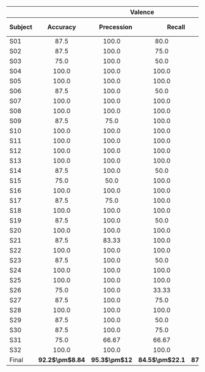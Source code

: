 <div class="block-language-tx"><table>
<caption id="prototypetable">Subject Independent</caption>
<thead>
<tr>
<th></th>
<th style="text-align:center" colspan="4">Valence</th>
<th style="text-align:center" colspan="4">Arousal</th>
<th style="text-align:center" colspan="4">4-Types of emotions</th>
</tr>
<tr>
<th>Subject</th>
<th style="text-align:center">Accuracy</th>
<th style="text-align:right">Precession</th>
<th style="text-align:right">Recall</th>
<th style="text-align:right">F1-Score</th>
<th style="text-align:center">Accuracy</th>
<th style="text-align:right">Precession</th>
<th style="text-align:right">Recall</th>
<th style="text-align:right">F1-Score</th>
<th style="text-align:center">Accuracy</th>
<th style="text-align:right">Precession</th>
<th style="text-align:right">Recall</th>
<th style="text-align:right">F1-Score</th>
    </tr>
    </thead>
    <tbody>
    <tr>
    <td>S01</td>
    <td style="text-align:center">87.5</td>
    <td style="text-align:center">100.0</td>
    <td style="text-align:center">80.0</td>
    <td style="text-align:center">88.89</td>
    <td style="text-align:center">100.0</td>
    <td style="text-align:center">100.0</td>
    <td style="text-align:center">100.0</td>
    <td style="text-align:center">100.0</td>
    <td style="text-align:center">87.5</td>
    <td style="text-align:center">81.25</td>
    <td style="text-align:center">87.5</td>
    <td style="text-align:center">83.33</td>
    </tr>
<td>S02</td>
        <td style="text-align:center">87.5 </td>
        <td style="text-align:center">100.0 </td>
        <td style="text-align:center">75.0 </td>
        <td style="text-align:center">85.71 </td>	
        <td style="text-align:center">87.5 </td>
        <td style="text-align:center">83.33 </td>
        <td style="text-align:center">100.0 </td>
        <td style="text-align:center">90.91 </td>  
        <td style="text-align:center">75.0 </td>
        <td style="text-align:center">87.5 </td>
        <td style="text-align:center">75.0 </td>
        <td style="text-align:center">75.83 </td>
</tr>

<td>S03</td>
	<td style="text-align:center">75.0 </td>
    	<td style="text-align:center">100.0 </td>
    	<td style="text-align:center">50.0 </td>
    	<td style="text-align:center">66.67 </td>	
    	<td style="text-align:center">87.5 </td>
    	<td style="text-align:center">83.34 </td>
    	<td style="text-align:center">100.0 </td>
    	<td style="text-align:center">90.91 </td> 
    	<td style="text-align:center">62.5 </td>
    	<td style="text-align:center">77.5 </td>
    	<td style="text-align:center">62.5 </td>
    	<td style="text-align:center">63.19</td>
</tr>

<td>S04</td>
<td style="text-align:center">100.0	</td>
<td style="text-align:center">100.0	</td>
<td style="text-align:center">100.0	</td>
<td style="text-align:center">100.0	</td>	
<td style="text-align:center">100.0	</td>
<td style="text-align:center">100.0	</td>
<td style="text-align:center">100.0	</td>
<td style="text-align:center">100.0	</td>  
<td style="text-align:center">100.0	</td>
<td style="text-align:center">100.0	</td>
<td style="text-align:center">100.0 </td>
<td style="text-align:center">100.0</td>
</tr>

<td>S05</td>
<td style="text-align:center">100.0	</td>
<td style="text-align:center">100.0	</td>
<td style="text-align:center">100.0	</td>
<td style="text-align:center">100.0	</td>	
<td style="text-align:center">87.5	</td>
<td style="text-align:center">80.0	</td>
<td style="text-align:center">100.0	</td>
<td style="text-align:center">88.89	  
<td style="text-align:center">87.5 </td>
<td style="text-align:center">90.63	</td>
<td style="text-align:center">87.5 </td>
<td style="text-align:center">86.31</td>
</tr>

<td>S06</td>
<td style="text-align:center">87.5	</td>
<td style="text-align:center">100.0	</td>
<td style="text-align:center">50.0	</td>
<td style="text-align:center">66.67	</td>	
<td style="text-align:center">75.0	</td>
<td style="text-align:center">100.0	</td>
<td style="text-align:center">50.0	</td>
<td style="text-align:center">66.67   </td>
<td style="text-align:center">62.5	</td>
<td style="text-align:center">53.57	</td>
<td style="text-align:center">62.5 </td>
<td style="text-align:center">53.03</td>
</tr>

<td>S07</td>
<td style="text-align:center">100.0	</td>
<td style="text-align:center">100.0	</td>
<td style="text-align:center">100.0	</td>
<td style="text-align:center">100.0	</td>	
<td style="text-align:center">100.0	</td>
<td style="text-align:center">100.0	</td>
<td style="text-align:center">100.0	</td>
<td style="text-align:center">100.0   </td>
<td style="text-align:center">100.0	</td>
<td style="text-align:center">100.0	</td>
<td style="text-align:center">100.0 </td>
<td style="text-align:center">100.0</td>
</tr>

<td>S08</td>
<td style="text-align:center">100.0	</td>
<td style="text-align:center">100.0	</td>
<td style="text-align:center">100.0	</td>
<td style="text-align:center">100.0	</td>	
<td style="text-align:center">87.5	</td>
<td style="text-align:center">100.0	</td>
<td style="text-align:center">66.67	</td>
<td style="text-align:center">80.0    </td>
<td style="text-align:center">87.5	</td>
<td style="text-align:center">90.0	</td>
<td style="text-align:center">87.5 </td>
<td style="text-align:center">86.94</td>
</tr>

<td>S09</td>
<td style="text-align:center">87.5	</td>
<td style="text-align:center">75.0	</td>
<td style="text-align:center">100.0	</td>
<td style="text-align:center">85.71	</td>	
<td style="text-align:center">87.5	</td>
<td style="text-align:center">100.0	</td>
<td style="text-align:center">66.67	</td>
<td style="text-align:center">80.0    </td>
<td style="text-align:center">75.0	</td>
<td style="text-align:center">65.63	</td>
<td style="text-align:center">75.0 </td>
<td style="text-align:center">69.64</td>
</tr>

<td>S10</td>
<td style="text-align:center">100.0	</td>
<td style="text-align:center">100.0	</td>
<td style="text-align:center">100.0	</td>
<td style="text-align:center">100.0	</td>	
<td style="text-align:center">100.0	</td>
<td style="text-align:center">100.0	</td>
<td style="text-align:center">100.0	</td>
<td style="text-align:center">100.0   </td>
<td style="text-align:center">100.0	</td>
<td style="text-align:center">100.0	</td>
<td style="text-align:center">100.0 </td>
<td style="text-align:center">100.0</td>
</tr>

<td>S11</td>
<td style="text-align:center">100.0	</td>
<td style="text-align:center">100.0	</td>
<td style="text-align:center">100.0	</td>
<td style="text-align:center">100.0	</td>	
<td style="text-align:center">87.5	</td>
<td style="text-align:center">75.0	</td>
<td style="text-align:center">100.0	</td>
<td style="text-align:center">85.71   </td>
<td style="text-align:center">87.5	</td>
<td style="text-align:center">100.0	</td>
<td style="text-align:center">87.5 </td>
<td style="text-align:center">92.5</td>
</tr>

<td>S12</td>
<td style="text-align:center">100.0	</td>
<td style="text-align:center">100.0	</td>
<td style="text-align:center">100.0	</td>
<td style="text-align:center">100.0	</td>	
<td style="text-align:center">100.0	</td>
<td style="text-align:center">100.0	</td>
<td style="text-align:center">100.0	</td>
<td style="text-align:center">100.0	</td>  
<td style="text-align:center">100.0	</td>
<td style="text-align:center">100.0	</td>
<td style="text-align:center">100.0 </td>
<td style="text-align:center">100.0</td>
</tr>

<td>S13</td>
<td style="text-align:center">100.0</td>	
<td style="text-align:center">100.0</td>	
<td style="text-align:center">100.0</td>	
<td style="text-align:center">100.0	</td>	
<td style="text-align:center">100.0	</td>
<td style="text-align:center">100.0	
<td style="text-align:center">100.0	</td>
<td style="text-align:center">100.0	  
<td style="text-align:center">100.0</td>	</td>
<td style="text-align:center">100.0</td>	
<td style="text-align:center">100.0 </td>
<td style="text-align:center">100.0</td>
</tr>

<td>S14</td>
<td style="text-align:center">87.5	</td>
<td style="text-align:center">100.0	</td>
<td style="text-align:center">50.0	</td>
<td style="text-align:center">66.67	</td>	
<td style="text-align:center">87.5	</td>
<td style="text-align:center">100.0	</td>
<td style="text-align:center">50.0 </td>
<td style="text-align:center">66.67    </td>
<td style="text-align:center">75.0	</td>
<td style="text-align:center">69.64	</td>
<td style="text-align:center">75.0 </td>
<td style="text-align:center">68.75</td>
</tr>

<td>S15</td>
<td style="text-align:center">75.0	</td>
<td style="text-align:center">50.0	</td>
<td style="text-align:center">100.0	</td>
<td style="text-align:center">66.67	</td>	
<td style="text-align:center">75.0	</td>
<td style="text-align:center">60.0	</td>
<td style="text-align:center">100.0	</td>
<td style="text-align:center">75.0	 </td> 
<td style="text-align:center">62.5	</td>
<td style="text-align:center">87.5	</td>
<td style="text-align:center">62.5 </td>
<td style="text-align:center">68.75</td>
</tr>

<td>S16</td>
<td style="text-align:center">100.0</td>	
<td style="text-align:center">100.0	</td>
<td style="text-align:center">100.0	</td>
<td style="text-align:center">100.0	</td>	
<td style="text-align:center">75.0	</td>
<td style="text-align:center">66.67	</td>
<td style="text-align:center">66.67	</td>
<td style="text-align:center">66.67	 </td> 
<td style="text-align:center">75.0	</td>
<td style="text-align:center">75.0	</td>
<td style="text-align:center">75.0 </td>
<td style="text-align:center">75.0</td>
</tr>

<td>S17</td>
<td style="text-align:center">87.5	</td>
<td style="text-align:center">75.0	</td>
<td style="text-align:center">100.0	</td>
<td style="text-align:center">85.71	</td>	
<td style="text-align:center">100.0	</td>
<td style="text-align:center">100.0	</td>
<td style="text-align:center">100.0	</td>
<td style="text-align:center">100.0	</td>  
<td style="text-align:center">87.5	</td>
<td style="text-align:center">90.63	</td>
<td style="text-align:center">87.5 </td>
<td style="text-align:center">87.5</td>
</tr>

<td>S18</td>
<td style="text-align:center">100.0	</td>
<td style="text-align:center">100.0	</td>
<td style="text-align:center">100.0	</td>
<td style="text-align:center">100.0	</td>	
<td style="text-align:center">87.5	</td>
<td style="text-align:center">100.0	</td>
<td style="text-align:center">50.0	</td>
<td style="text-align:center">66.67	</td>  
<td style="text-align:center">87.5	</td>
<td style="text-align:center">77.08	</td>
<td style="text-align:center">87.5 </td>
<td style="text-align:center">81.82</td>
</tr>

<td>S19</td>
<td style="text-align:center">87.5	</td>
<td style="text-align:center">100.0	</td>
<td style="text-align:center">50.0	</td>
<td style="text-align:center">66.67	</td>	
<td style="text-align:center">100.0	</td>
<td style="text-align:center">100.0	</td>
<td style="text-align:center">100.0	</td>
<td style="text-align:center">100.0	</td>  
<td style="text-align:center">87.5	</td>
<td style="text-align:center">89.29	</td>
<td style="text-align:center">87.5 </td>
<td style="text-align:center">85.90</td>
</tr>

<td>S20</td>
<td style="text-align:center">100.0	</td>
<td style="text-align:center">100.0	</td>
<td style="text-align:center">100.0	</td>
<td style="text-align:center">100.0	</td>	
<td style="text-align:center">100.0	</td>
<td style="text-align:center">100.0	</td>
<td style="text-align:center">100.0	</td>
<td style="text-align:center">100.0	 </td> 
<td style="text-align:center">100.0	</td>
<td style="text-align:center">100.0	</td>
<td style="text-align:center">100.0 </td>
<td style="text-align:center">100.0</td>
</tr>

<td>S21</td>
<td style="text-align:center">87.5	
<td style="text-align:center">83.33	
<td style="text-align:center">100.0	
<td style="text-align:center">90.91		
<td style="text-align:center">100.0	
<td style="text-align:center">100.0	
<td style="text-align:center">100.0	
<td style="text-align:center">100.0	  
<td style="text-align:center">87.5	
<td style="text-align:center">90.63	
<td style="text-align:center">87.5 
<td style="text-align:center">87.14
</tr>

<td>S22</td>
<td style="text-align:center">100.0	
<td style="text-align:center">100.0	
<td style="text-align:center">100.0	
<td style="text-align:center">100.0		
<td style="text-align:center">100.0	
<td style="text-align:center">100.0	
<td style="text-align:center">100.0 
<td style="text-align:center">100.0		
<td style="text-align:center">100.0	
<td style="text-align:center">100.0	
<td style="text-align:center">100.0 
<td style="text-align:center">100.0
</tr>

<td>S23</td>
<td style="text-align:center">87.5	
<td style="text-align:center">100.0	
<td style="text-align:center">50.0	
<td style="text-align:center">66.67		
<td style="text-align:center">87.5	
<td style="text-align:center">83.33	
<td style="text-align:center">100.0	
<td style="text-align:center">90.91   
<td style="text-align:center">75.0	
<td style="text-align:center">85.0	
<td style="text-align:center">75.0 
<td style="text-align:center">74.79
</tr>

<td>S24</td>
<td style="text-align:center">100.0	
<td style="text-align:center">100.0	
<td style="text-align:center">100.0	
<td style="text-align:center">100.0		
<td style="text-align:center">100.0	
<td style="text-align:center">100.0	
<td style="text-align:center">100.0	
<td style="text-align:center">100.0	  
<td style="text-align:center">100.0	
<td style="text-align:center">100.0	
<td style="text-align:center">100.0 
<td style="text-align:center">100.0
</tr>

<td>S25</td>
<td style="text-align:center">100.0	
<td style="text-align:center">100.0	
<td style="text-align:center">100.0	
<td style="text-align:center">100.0		
<td style="text-align:center">100.0	
<td style="text-align:center">100.0	
<td style="text-align:center">100.0	
<td style="text-align:center">100.0	  
<td style="text-align:center">100.0	
<td style="text-align:center">100.0	
<td style="text-align:center">100.0 
<td style="text-align:center">100.0
</tr>

<td>S26</td>
<td style="text-align:center">75.0	
<td style="text-align:center">100.0	
<td style="text-align:center">33.33	
<td style="text-align:center">50.0		
<td style="text-align:center">75.0	
<td style="text-align:center">75.0	
<td style="text-align:center">75.0	
<td style="text-align:center">75.0	  
<td style="text-align:center">50.0	
<td style="text-align:center">75.0	
<td style="text-align:center">50.0 
<td style="text-align:center">56.25
</tr>

<td>S27</td>
<td style="text-align:center">87.5	
<td style="text-align:center">100.0	
<td style="text-align:center">75.0	
<td style="text-align:center">85.71		
<td style="text-align:center">100.0	
<td style="text-align:center">100.0	
<td style="text-align:center">100.0	
<td style="text-align:center">100.0	  
<td style="text-align:center">87.5	
<td style="text-align:center">100.0	
<td style="text-align:center">87.5 
<td style="text-align:center">91.67
</tr>

<td>S28</td>
<td style="text-align:center">100.0	
<td style="text-align:center">100.0	
<td style="text-align:center">100.0	
<td style="text-align:center">100.0		
<td style="text-align:center">100.0	
<td style="text-align:center">100.0	
<td style="text-align:center">100.0	
<td style="text-align:center">100.0	  
<td style="text-align:center">100.0	
<td style="text-align:center">100.0	
<td style="text-align:center">100.0 
<td style="text-align:center">100.0
</tr>

<td>S29</td>
<td style="text-align:center">87.5	
<td style="text-align:center">100.0	
<td style="text-align:center">50.0	
<td style="text-align:center">66.67		
<td style="text-align:center">100.0	
<td style="text-align:center">100.0	
<td style="text-align:center">100.0 
<td style="text-align:center">100.0		
<td style="text-align:center">87.5 
<td style="text-align:center">76.79	
<td style="text-align:center">87.5 
<td style="text-align:center">81.73
</tr>

<td>S30</td>
<td style="text-align:center">87.5	
<td style="text-align:center">100.0	
<td style="text-align:center">75.0	
<td style="text-align:center">85.71		
<td style="text-align:center">100.0	
<td style="text-align:center">100.0	
<td style="text-align:center">100.0	
<td style="text-align:center">100.0	  
<td style="text-align:center">87.5	
<td style="text-align:center">93.75	
<td style="text-align:center">87.5 
<td style="text-align:center">88.69
</tr>

<td>S31</td>
<td style="text-align:center">75.0	
<td style="text-align:center">66.67	
<td style="text-align:center">66.67	
<td style="text-align:center">66.67		
<td style="text-align:center">87.5	
<td style="text-align:center">75.0	
<td style="text-align:center">100.0	
<td style="text-align:center">85.71   
<td style="text-align:center">75.0	
<td style="text-align:center">78.13	
<td style="text-align:center">75.0 
<td style="text-align:center">73.81
</tr>

<td>S32</td>
<td style="text-align:center">100.0	
<td style="text-align:center">100.0	
<td style="text-align:center">100.0	
<td style="text-align:center">100.0		
<td style="text-align:center">100.0	
<td style="text-align:center">100.0	
<td style="text-align:center">100.0	
<td style="text-align:center">100.0   
<td style="text-align:center">100.0	
<td style="text-align:center">100.0	
<td style="text-align:center">100.0 
<td style="text-align:center">100.0
</tr>
<td>Final</td>
<td style="text-align:center"><b>92.2$\pm$8.84<b>	
<td style="text-align:center"><b>95.3$\pm$12<b>
<td style="text-align:center"><b>84.5$\pm$22.1<b>
<td style="text-align:center"><b>87.24$\pm$15.46<b>
<td style="text-align:center"><b><b>
<td style="text-align:center"><b><b>
<td style="text-align:center"><b><b>
<td style="text-align:center"><b><b>
<td style="text-align:center"><b><b>
<td style="text-align:center"><b><b>
<td style="text-align:center"><b><b>
<td style="text-align:center"><b><b>
</tr>


</tbody>
</table>
</div>
